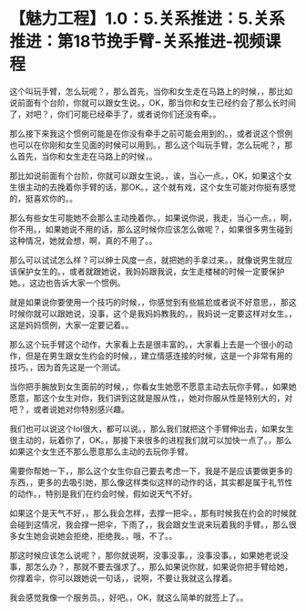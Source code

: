 # 【魅力工程】1.0：5.关系推进：5.关系推进：第18节挽手臂-关系推进-视频课程

这个叫玩手臂，怎么玩呢？，那么首先，当你和女生走在马路上的时候，，那比如说前面有个台阶，你就可以跟女生说。，OK，那当你和女生已经约会了那么长时间了，对吧？，你们可能已经牵手了，或者说你们还没有牵。。

那么接下来我这个惯例可能是在你没有牵手之前可能会用到的。，或者说这个惯例也可以在你刚和女生见面的时候可以用到。，那么这个叫玩手臂，怎么玩呢？，那么首先，当你和女生走在马路上的时候，。

那比如说前面有个台阶，你就可以跟女生说。，诶，当心一点。，OK，如果这个女生很主动的去挽着你手臂的话，那OK。，这个就有戏，这个女生可能对你挺有感觉的，挺喜欢你的。。

那么有些女生可能她不会那么主动挽着你。，如果说你说，我走，当心一点。，啊，你不用。，如果她说不用的话，那么这时候你应该怎么做呢？，如果很多男生碰到这种情况，她就会想，啊，真的不用了。。

那么可以试试怎么样？可以绅士风度一点，就把她的手拿过来。，就像说男生就应该保护女生的。，或者就跟她说，我妈妈跟我说，女生走楼梯的时候一定要保护她。，这边也告诉大家一个惯例。

就是如果说你要使用一个技巧的时候，，你感觉到有些尴尬或者说不好意思，，那这时候你就可以跟她说，没事，这个是我妈妈教我的。，我妈说一定要这样对女生。，这是妈妈惯例，大家一定要记着。。

那么这个玩手臂这个动作，大家看上去是很丰富的。，大家看上去是一个很小的动作，但是在男生跟女生约会的时候，，建立情感连接的时候，这是一个非常有用的技巧。，因为首先这是一个测试。

当你把手腕放到女生面前的时候，，你看女生她愿不愿意主动去玩你手臂。，如果她愿意，那这个女生对你，我们讲到这就是服从性，，她对你服从性是特别大的，对吧？，或者说她对你特别感兴趣。

我们也可以说这个IoI很大，都可以说。，那么我们就把这个手臂伸出去，如果女生很主动的，玩着你了，OK。，那接下来很多的进程我们就可以加快一点了。，那么如果这个女生还不那么愿意那么主动的去玩你手臂。

需要你帮她一下，，那么这个女生你自己要去考虑一下，我是不是应该要做更多的东西，，更多的去吸引她，那么像这样类似这样的动作的话，其实都是属于礼节性的动作。，特别是我们在约会时候，假如说天气不好。

如果这个是天气不好，，那么我会怎样，去撑一把伞。，那有时候我在约会的时候就会碰到这情况，我会撑一把伞，下雨了，，我会跟女生说来玩着我的手臂。，那么很多女生她会说她会拒绝，拒绝我。，哦，不了。。

那这时候应该怎么说呢？，那你就说啊，没事没事。，没事没事。，如果她老说没事，那怎么办？，那就不要去强求了。，那么如果说你就，如果说你把手臂给她，你撑着伞，你可以跟她说一句话，，说啊，不要让我就这么撑着。

我会感觉我像一个服务员。，好吧。，OK，就这么简单的就签上了。。